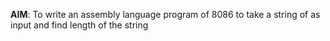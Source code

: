 **AIM**: To write an assembly language program of 8086 to take a string of as input and find
length of the string
